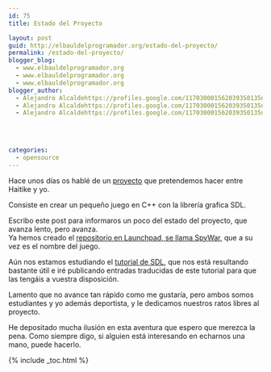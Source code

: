 ```yaml
---
id: 75
title: Estado del Proyecto

layout: post
guid: http://elbauldelprogramador.org/estado-del-proyecto/
permalink: /estado-del-proyecto/
blogger_blog:
  - www.elbauldelprogramador.org
  - www.elbauldelprogramador.org
  - www.elbauldelprogramador.org
blogger_author:
  - Alejandro Alcaldehttps://profiles.google.com/117030001562039350135noreply@blogger.com
  - Alejandro Alcaldehttps://profiles.google.com/117030001562039350135noreply@blogger.com
  - Alejandro Alcaldehttps://profiles.google.com/117030001562039350135noreply@blogger.com

  
  
  
categories:
  - opensource
---
```

<div class="iconcpp">
</div>

Hace unos días os hablé de un [proyecto][1] que pretendemos hacer entre Haitike y yo. 

Consiste en crear un pequeño juego en C++ con la librería grafica SDL.

Escribo este post para informaros un poco del estado del proyecto, que avanza lento, pero avanza.  
Ya hemos creado el [repositorio en Launchpad, se llama SpyWar][2], que a su vez es el nombre del juego.  
  
<!--more-->

  
Aún nos estamos estudiando el <a target="_blank" href="http://www.lazyfoo.net/SDL_tutorials/index.php">tutorial de SDL</a>, que nos está resultando bastante útil e iré publicando entradas traducidas de este tutorial para que las tengáis a vuestra disposición.

Lamento que no avance tan rápido como me gustaría, pero ambos somos estudiantes y yo además deportista, y le dedicamos nuestros ratos libres al proyecto.

He depositado mucha ilusión en esta aventura que espero que merezca la pena. Como siempre digo, si alguien está interesando en echarnos una mano, puede hacerlo.



 [1]: http://elbauldelprogramador.com/nuevo-proyecto-aventura-grafica-con-sdl/
 [2]: https://code.launchpad.net/~algui91/+junk/SpyWar

{% include _toc.html %}

